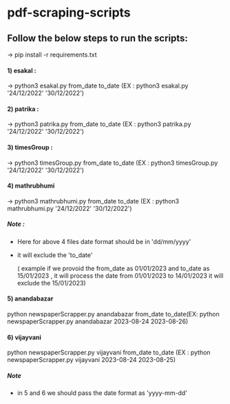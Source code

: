# pdf-scraping-scripts

## Follow the below steps to run the scripts:

-> pip install -r requirements.txt

#### 1) esakal :

-> python3 esakal.py from_date to_date  (EX : python3 esakal.py '24/12/2022' '30/12/2022')

#### 2) patrika :

-> python3 patrika.py from_date to_date  (EX : python3 patrika.py '24/12/2022' '30/12/2022')

#### 3) timesGroup :

-> python3 timesGroup.py from_date to_date  (EX : python3 timesGroup.py '24/12/2022' '30/12/2022')


#### 4) mathrubhumi

-> python3 mathrubhumi.py from_date to_date  (EX : python3 mathrubhumi.py '24/12/2022' '30/12/2022')

##### Note :
* Here  for above 4 files  date format should be in 'dd/mm/yyyy' 
* it will exclude the 'to_date'

  ( example if we provoid the from_date as  01/01/2023 and to_date as  15/01/2023  , it will process the date from  01/01/2023 to 14/01/2023  it will exclude the 15/01/2023)



#### 5) anandabazar

python newspaperScrapper.py anandabazar from_date to_date(EX:  python newspaperScrapper.py anandabazar 2023-08-24 2023-08-26)

#### 6) vijayvani

python newspaperScrapper.py vijayvani from_date to_date  (EX : python newspaperScrapper.py vijayvani 2023-08-24 2023-08-25)

##### Note

* in 5 and 6 we should pass the date format as 'yyyy-mm-dd'
